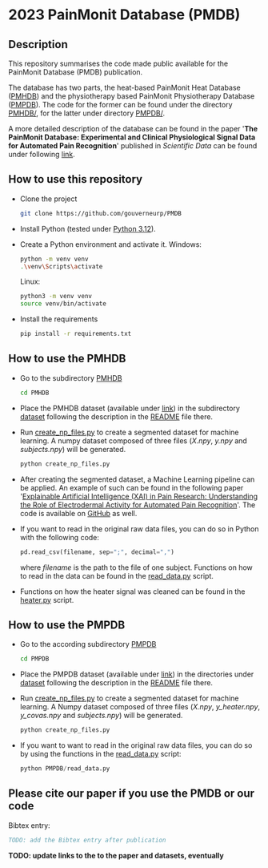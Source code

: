 # 2023 PainMonit Database (PMDB)

## Description
This repository summarises the code made public available for the PainMonit Database (PMDB) publication.

The database has two parts, the heat-based PainMonit Heat Database ([PMHDB][PMHDB_link]) and the physiotherapy based PainMonit Physiotherapy Database ([PMPDB][PMPDB_link]). The code for the former can be found under the directory [PMHDB/](PMHDB/), for the latter under directory [PMPDB/](PMPDB/).

A more detailed description of the database can be found in the paper '**The PainMonit Database: Experimental and Clinical Physiological Signal Data for Automated Pain Recognition**' published in *Scientific Data* can be found under following [link][paper_link].

## How to use this repository
- Clone the project
    ```bash 
    git clone https://github.com/gouverneurp/PMDB
    ```

- Install Python (tested under [Python 3.12](https://www.python.org/downloads/release/python-3120/)).

- Create a Python environment and activate it. 
    Windows:
    ```bash
    python -m venv venv
    .\venv\Scripts\activate
    ```
    Linux:
    ```bash
    python3 -m venv venv
    source venv/bin/activate
    ```

- Install the requirements
    ```bash 
    pip install -r requirements.txt
    ```

## How to use the PMHDB
- Go to the subdirectory [PMHDB](PMHDB/)
    ```bash 
    cd PMHDB
    ```

- Place the PMHDB dataset (available under [link][PMHDB_link]) in the subdirectory [dataset](PMHDB/dataset/) following the description in the [README](PMHDB/dataset/README.md) file there.

- Run [create_np_files.py](PMHDB/create_np_files.py) to create a segmented dataset for machine learning. A numpy dataset composed of three files (_X.npy_, _y.npy_ and _subjects.npy_) will be generated.
    ```bash
    python create_np_files.py
    ```

- After creating the segmented dataset, a Machine Learning pipeline can be applied. An example of such can be found in the following paper '[Explainable Artificial Intelligence (XAI) in Pain Research: Understanding the Role of Electrodermal Activity for Automated Pain Recognition](https://www.mdpi.com/1424-8220/23/4/1959)'. The code is available on [GitHub](https://github.com/gouverneurp/XAIinPainResearch) as well.

- If you want to read in the original raw data files, you can do so in Python with the following code:
    ```python 
    pd.read_csv(filename, sep=";", decimal=",")
    ```
    where _filename_ is the path to the file of one subject.
    Functions on how to read in the data can be found in the [read_data.py](PMHDB/read_data.py) script.

- Functions on how the heater signal was cleaned can be found in the [heater.py](PMHDB/heater.py) script.

## How to use the PMPDB
- Go to the according subdirectory [PMPDB](PMPDB/)
    ```bash 
    cd PMPDB
    ```
- Place the PMPDB dataset (available under [link][PMPDB_link]) in the directories under [dataset](PMPDB/dataset/) following the description in the [README](PMPDB/dataset/README.md) file there.

- Run [create_np_files.py](PMPDB/create_np_files.py) to create a segmented dataset for machine learning. A Numpy dataset composed of three files (_X.npy_, _y\_heater.npy_, _y\_covas.npy_ and _subjects.npy_) will be generated.
    ```bash
    python create_np_files.py
    ```

- If you want to want to read in the original raw data files, you can do so by using the functions in the [read_data.py](PMPDB/read_data.py) script:
    ```python 
    python PMPDB/read_data.py
    ```

## Please cite our paper if you use the PMDB or our code
Bibtex entry:
```bibtex
TODO: add the Bibtex entry after publication
```

__TODO: update links to the to the paper and datasets, eventually__

[PMHDB_link]: https://github.com/gouverneurp/PMDB
[PMPDB_link]: https://github.com/gouverneurp/PMDB
[paper_link]: https://github.com/gouverneurp/PMDB
